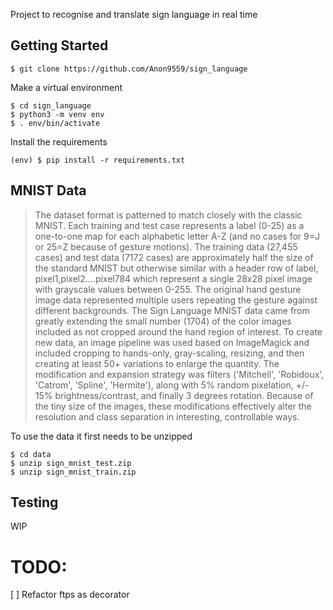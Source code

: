 
Project to recognise and translate sign language in real time

## Getting Started

```
$ git clone https://github.com/Anon9559/sign_language
```

Make a virtual environment

```
$ cd sign_language
$ python3 -m venv env
$ . env/bin/activate
```

Install the requirements

```
(env) $ pip install -r requirements.txt
```

## MNIST Data

 > The dataset format is patterned to match closely with the classic MNIST. Each training and test case represents a label (0-25) as a one-to-one map for each alphabetic letter A-Z (and no cases for 9=J or 25=Z because of gesture motions). The training data (27,455 cases) and test data (7172 cases) are approximately half the size of the standard MNIST but otherwise similar with a header row of label, pixel1,pixel2....pixel784 which represent a single 28x28 pixel image with grayscale values between 0-255. The original hand gesture image data represented multiple users repeating the gesture against different backgrounds. The Sign Language MNIST data came from greatly extending the small number (1704) of the color images included as not cropped around the hand region of interest. To create new data, an image pipeline was used based on ImageMagick and included cropping to hands-only, gray-scaling, resizing, and then creating at least 50+ variations to enlarge the quantity. The modification and expansion strategy was filters ('Mitchell', 'Robidoux', 'Catrom', 'Spline', 'Hermite'), along with 5% random pixelation, +/- 15% brightness/contrast, and finally 3 degrees rotation. Because of the tiny size of the images, these modifications effectively alter the resolution and class separation in interesting, controllable ways.

To use the data it first needs to be unzipped

```
$ cd data
$ unzip sign_mnist_test.zip
$ unzip sign_mnist_train.zip
```

## Testing

WIP

# TODO:

 [ ] Refactor ftps as decorator

